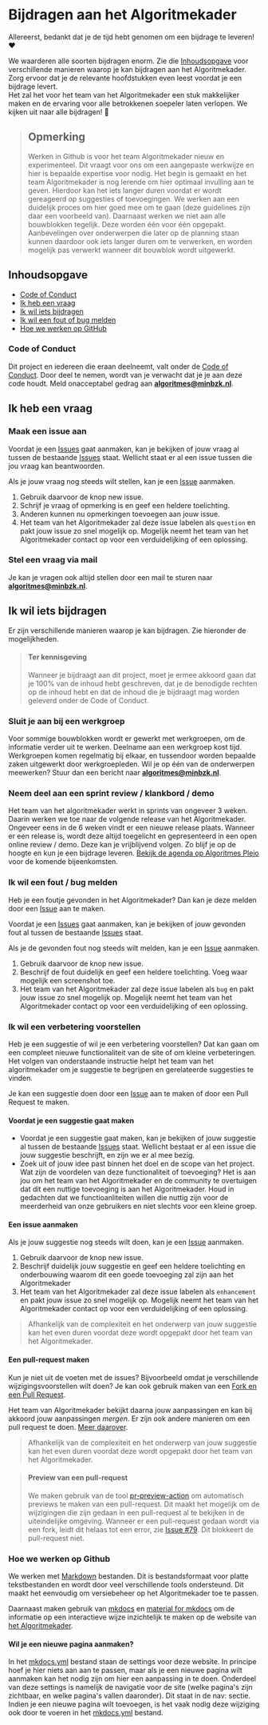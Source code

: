# Bijdragen aan het Algoritmekader

Allereerst, bedankt dat je de tijd hebt genomen om een bijdrage te leveren! ❤️

We waarderen alle soorten bijdragen enorm. Zie die [Inhoudsopgave](#inhoudsopgave) voor verschillende manieren waarop je kan bijdragen aan het Algoritmekader.
Zorg ervoor dat je de relevante hoofdstukken even leest voordat je een bijdrage levert.  
Het zal het voor het team van het Algoritmekader een stuk makkelijker maken en de ervaring voor alle betrokkenen soepeler laten verlopen.
We kijken uit naar alle bijdragen! 🎉

> ## Opmerking
> Werken in Github is voor het team Algoritmekader nieuw en experimenteel.
> Dit vraagt voor ons om een aangepaste werkwijze en hier is bepaalde expertise voor nodig. 
> Het begin is gemaakt en het team Algoritmekader is nog lerende om hier optimaal invulling aan te geven. 
> Hierdoor kan het iets langer duren voordat er wordt gereageerd op suggesties of toevoegingen. 
> We werken aan een duidelijk proces om hier goed mee om te gaan (deze guidelines zijn daar een voorbeeld van).
> Daarnaast werken we niet aan alle bouwblokken tegelijk. Deze worden één voor één opgepakt. 
> Aanbevelingen over onderwerpen die later op de planning staan kunnen daardoor ook iets langer duren om te verwerken, en worden mogelijk pas verwerkt wanneer dit bouwblok wordt uitgewerkt.  

## Inhoudsopgave

- [Code of Conduct](#code-of-conduct)
- [Ik heb een vraag](#ik-heb-een-vraag)
- [Ik wil iets bijdragen](#ik-wil-iets-bijdragen)
- [Ik wil een fout of bug melden](#ik-wil-een-fout--bug-melden)
- [Hoe we werken op GitHub](#hoe-we-werken-op-github)

### Code of Conduct
Dit project en iedereen die eraan deelneemt, valt onder de
[Code of Conduct](https://github.com/MinBZK/Algoritmekader?tab=coc-ov-file#readme).
Door deel te nemen, wordt van je verwacht dat je je aan deze code houdt. Meld onacceptabel gedrag
aan **[algoritmes@minbzk.nl](mailto:algoritmes@minbzk.nl)**.

## Ik heb een vraag

### Maak een issue aan

Voordat je een [Issues](https://github.com/MinBZK/Algoritmekader/issues) gaat aanmaken, kan je bekijken of jouw vraag al tussen de bestaande [Issues](https://github.com/MinBZK/Algoritmekader/issues) staat. Wellicht staat er al een issue tussen die jou vraag kan beantwoorden. 

Als je jouw vraag nog steeds wilt stellen, kan je een [Issue](https://github.com/MinBZK/Algoritmekader/issues) aanmaken. 

1. Gebruik daarvoor de knop new issue.
2. Schrijf je vraag of opmerking is en geef een heldere toelichting.
3. Anderen kunnen nu opmerkingen toevoegen aan jouw issue.
4. Het team van het Algoritmekader zal deze issue labelen als `question` en pakt jouw issue zo snel mogelijk op. Mogelijk neemt het team van het Algoritmekader contact op voor een verduidelijking of een oplossing.

### Stel een vraag via mail

Je kan je vragen ook altijd stellen door een mail te sturen naar **[algoritmes@minbzk.nl](mailto:algoritmes@minbzk.nl)**.

## Ik wil iets bijdragen
Er zijn verschillende manieren waarop je kan bijdragen. Zie hieronder de mogelijkheden. 

> #### Ter kennisgeving
> Wanneer je bijdraagt aan dit project, moet je ermee akkoord gaan dat je 100% van de inhoud hebt geschreven, dat je de benodigde rechten op de inhoud hebt en dat de inhoud die je bijdraagt mag worden geleverd onder de Code of Conduct.

### Sluit je aan bij een werkgroep
Voor sommige bouwblokken wordt er gewerkt met werkgroepen, om de informatie verder uit te werken. Deelname aan een werkgroep kost tijd. Werkgroepen komen regelmatig bij elkaar, en tussendoor worden bepaalde zaken uitgewerkt door werkgroepleden. Wil je op één van de onderwerpen meewerken? Stuur dan een bericht naar **[algoritmes@minbzk.nl](mailto:algoritmes@minbzk.nl)**.

### Neem deel aan een sprint review / klankbord / demo
Het team van het algoritmekader werkt in sprints van ongeveer 3 weken. Daarin werken we toe naar de volgende release van het Algoritmekader. Ongeveer eens in de 6 weken vindt er een nieuwe release plaats. Wanneer er een release is, wordt deze altijd toegelicht en gepresenteerd in een open online review / demo. Deze kan je vrijblijvend volgen. Zo blijf je op de hoogte en kun je een bijdrage leveren. [Bekijk de agenda op Algoritmes Pleio](https://algoritmes.pleio.nl/events) voor de komende bijeenkomsten. 

### Ik wil een fout / bug melden
Heb je een foutje gevonden in het Algoritmekader? Dan kan je deze melden door een [Issue](https://github.com/MinBZK/Algoritmekader/issues) aan te maken. 

Voordat je een [Issues](https://github.com/MinBZK/Algoritmekader/issues) gaat aanmaken, kan je bekijken of jouw gevonden fout al tussen de bestaande [Issues](https://github.com/MinBZK/Algoritmekader/issues) staat. 

Als je de gevonden fout nog steeds wilt melden, kan je een [Issue](https://github.com/MinBZK/Algoritmekader/issues) aanmaken. 

1. Gebruik daarvoor de knop new issue.
2. Beschrijf de fout duidelijk en geef een heldere toelichting. Voeg waar mogelijk een screenshot toe. 
3. Het team van het Algoritmekader zal deze issue labelen als `bug` en pakt jouw issue zo snel mogelijk op. Mogelijk neemt het team van het Algoritmekader contact op voor een verduidelijking of een oplossing.
   
### Ik wil een verbetering voorstellen
Heb je een suggestie of wil je een verbetering voorstellen? Dat kan gaan om een compleet nieuwe functionaliteit van de site of om kleine verbeteringen. Het volgen van onderstaande instructie helpt het team van het algoritmekader om je suggestie te begrijpen en gerelateerde suggesties te vinden.

Je kan een suggestie doen door een [Issue](https://github.com/MinBZK/Algoritmekader/issues) aan te maken of door een Pull Request te maken.

#### Voordat je een suggestie gaat maken

- Voordat je een suggestie gaat maken, kan je bekijken of jouw suggestie al tussen de bestaande [Issues](https://github.com/MinBZK/Algoritmekader/issues) staat. Wellicht bestaat er al een issue die jouw suggestie beschrijft, en zijn we er al mee bezig.
- Zoek uit of jouw idee past binnen het doel en de scope van het project. Wat zijn de voordelen van deze functionaliteit of toevoeging? Het is aan jou om het team van het Algoritmekader en de community te overtuigen dat dit een nuttige toevoeging is aan het Algoritmekader. Houd in gedachten dat we functioanliteiten willen die nuttig zijn
voor de meerderheid van onze gebruikers en niet slechts voor een kleine groep.

#### Een issue aanmaken

Als je jouw suggestie nog steeds wilt doen, kan je een [Issue](https://github.com/MinBZK/Algoritmekader/issues) aanmaken. 

1. Gebruik daarvoor de knop new issue.
2. Beschrijf duidelijk jouw suggestie en geef een heldere toelichting en onderbouwing waarom dit een goede toevoeging zal zijn aan het Algoritmekader
3. Het team van het Algoritmekader zal deze issue labelen als `enhancement` en pakt jouw issue zo snel mogelijk op. Mogelijk neemt het team van het Algoritmekader contact op voor een verduidelijking of een oplossing.
   
> Afhankelijk van de complexiteit en het onderwerp van jouw suggestie kan het even duren voordat deze wordt opgepakt door het team van het Algoritmekader. 

#### Een pull-request maken
Kun je niet uit de voeten met de issues? 
Bijvoorbeeld omdat je verschillende wijzigingsvoorstellen wilt doen? Je kan ook gebruik maken van een [Fork en een Pull Request](https://docs.github.com/en/pull-requests/collaborating-with-pull-requests/working-with-forks).

Het team van Algoritmekader bekijkt daarna jouw aanpassingen en kan bij akkoord jouw aanpassingen *mergen*. Er zijn ook andere manieren om een pull request te doen. [Meer daarover](https://docs.github.com/en/pull-requests/collaborating-with-pull-requests/proposing-changes-to-your-work-with-pull-requests/creating-a-pull-request). 

> Afhankelijk van de complexiteit en het onderwerp van jouw suggestie kan het even duren voordat deze wordt opgepakt door het team van het Algoritmekader. 

> #### Preview van een pull-request
> We maken gebruik van de tool [pr-preview-action](https://github.com/rossjrw/pr-preview-action) om automatisch previews te maken van een pull-request. 
Dit maakt het mogelijk om de wijzigingen die zijn gedaan in een pull-request al te bekijken in de uiteindelijke omgeving. 
> Wanneer er een pull-request gedaan wordt via een fork, leidt dit helaas tot een error, zie [Issue #79](https://github.com/MinBZK/Algoritmekader/issues/79). Dit blokkeert de pull-request niet. 

### Hoe we werken op Github
We werken met [Markdown](https://www.markdownguide.org/basic-syntax/) bestanden. 
Dit is bestandsformaat voor platte tekstbestanden en wordt door veel verschillende tools ondersteund. Dit maakt het eenvoudig om versiebeheer op het Algoritmekader toe te passen. 

Daarnaast maken gebruik van [mkdocs](https://www.mkdocs.org/) en [material for mkdocs](https://squidfunk.github.io/mkdocs-material/) om de informatie op een interactieve wijze inzichtelijk te maken op de website van [het Algoritmekader](https://minbzk.github.io/Algoritmekader/). 

#### Wil je een nieuwe pagina aanmaken?
In het [mkdocs.yml](https://github.com/MinBZK/Algoritmekader/blob/main/mkdocs.yml) bestand staan de settings voor deze website. 
In principe hoef je hier niets aan aan te passen, maar als je een nieuwe pagina wilt aanmaken kan het nodig zijn om hier een aanpassing in te doen.
Onderdeel van deze settings is namelijk de navigatie voor de site (welke pagina's zijn zichtbaar, en welke pagina's vallen daaronder). Dit staat in de nav: sectie. 
Indien je een nieuwe pagina wilt toevoegen, is het vaak nodig deze wijziging ook door te voeren in het [mkdocs.yml](https://github.com/MinBZK/Algoritmekader/blob/main/mkdocs.yml) bestand.

